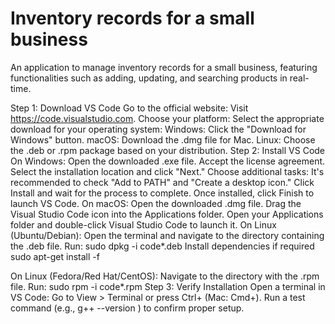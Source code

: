# Inventory records for a small business
An application to manage inventory records for a small business, featuring functionalities such as adding, updating, and searching products in real-time.

Step 1: Download VS Code
      Go to the official website: Visit https://code.visualstudio.com.
Choose your platform:
        Select the appropriate download for your operating system:
        Windows: Click the "Download for Windows" button.
        macOS: Download the .dmg file for Mac.
        Linux: Choose the .deb or .rpm package based on your distribution.
Step 2: Install VS Code
    On Windows:
           Open the downloaded .exe file.
           Accept the license agreement.
           Select the installation location and click "Next."
Choose additional tasks:
               It's recommended to check "Add to PATH" and "Create a desktop icon."
               Click Install and wait for the process to complete.
               Once installed, click Finish to launch VS Code.
On macOS:
                Open the downloaded .dmg file.
                Drag the Visual Studio Code icon into the Applications folder.
                Open your Applications folder and double-click Visual Studio Code to launch it.
On Linux (Ubuntu/Debian):
            Open the terminal and navigate to the directory containing the .deb file.
            Run:  sudo dpkg -i code*.deb
Install dependencies if required
                    sudo apt-get install -f

On Linux (Fedora/Red Hat/CentOS):
               Navigate to the directory with the .rpm file.
               Run:  sudo rpm -i code*.rpm
Step 3: Verify Installation
             Open a terminal in VS Code:
             Go to View > Terminal or press Ctrl+ (Mac: Cmd+).
             Run a test command (e.g., g++ --version ) to confirm proper setup.



